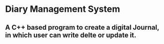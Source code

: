 # Diary Management System
## A C++ based program to create a digital Journal, in which user can write delte or update it.

